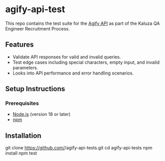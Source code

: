 # agify-api-test

This repo contains the test suite for the [Agify API](https://agify.io/) as part of the Kaluza QA Engineer Recruitment Process.

## Features

- Validate API responses for valid and invalid queries.
- Test edge cases including special characters, empty input, and invalid parameters.
- Looks into API performance and error handling scenarios.

## Setup Instructions

### Prerequisites
- [Node.js](https://nodejs.org/) (version 18 or later)
- [npm](https://www.npmjs.com/)

## Installation
   git clone https://github.com/<your-username>/agify-api-tests.git
   cd agify-api-tests
   npm install
   npm test
